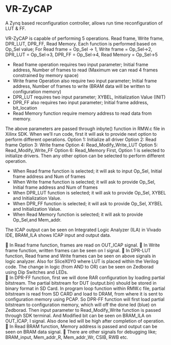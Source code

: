 # VR-ZyCAP
A Zynq based reconfiguration controller, allows run time reconfiguration of LUT &amp; FF.

VR-ZyCAP is capable of performing 5 operations. Read frame, Write frame, DPR_LUT, DPR_FF, Read Memory.
Each function is performed based on Op_Sel value; 
For Read frame = Op_Sel -> 1, Write frame = Op_Sel->2, DPR_LUT = Op_Sel->3, DPR_FF = Op_Sel->4, Read Memory = Op_Sel->5
-	Read frame operation requires two input parameter;  Initial frame address, Number of frames to read (Maximum we can read 4 frames constrained by memory space)
-	Write frame Operation also require two input parameter; Initial frame address, Number of frames to write (BRAM data will be written to configuration memory)
-	DPR_LUT requires two input parameter; XYBEL,  Initialization Value (INIT)
-	DPR_FF also requires two input parameter; Initial frame address, bit_location
-	Read Memory function require memory address to read data from memory.

The above parameters are passed through inbyte() function in RMW.c file in Xilinx SDK. 
When we’ll run code, first it will ask to provide next option to perform different operations.
Option 1: Initialize all driver
Option 2: Read frame
Option 3: Write frame
Option 4: Read_Modify_Write_LUT
Option 5: Read_Modify_Write_FF
Option 6: Read_Memory
First, Option 1 is selected to initialize drivers. Then any other option can be selected to perform different operation. 
-	When Read frame function is selected; it will ask to input Op_Sel, Initial frame address and Num of frames
-	When Write frame function is selected; it will ask to provide Op_Sel, Initial frame address and Num of frames
-	When DPR_LUT function is selected; it will ask to provide Op_Sel, XYBEL and Initialization Value.
-	When DPR_FF function is selected; it will ask to provide Op_Sel, XYBEL and Initialization Value.
-	When Read Memory function is selected; it will ask to provide Op_Sel,and Mem_addr.

The ICAP output can be seen on Integrated Logic Analyzer (ILA) in Vivado IDE, BRAM_ILA shows ICAP input and output data. 

	In Read frame function, frames are read on OUT_ICAP signal. 
	In Write frame function, written frames can be seen on I signal.
	In DPR-LUT function, Read frame and Write frames can be seen on above signals in logic analyzer. Also for SliceX0Y0 where LUT is placed within the Verilog code. The change in logic (from AND to OR) can be seen on Zedborad using Dip Switches and LEDs.   
	In DPR-FF function, first we will done RAR configuration by loading partial bitstream. The partial bitstream for DUT (output.bin) should be stored in binary format in SD Card. In program loop function within RMW.c file, partial bitstream is read from SD CARD and load to DRAM, from where it is sent to configuration memory using PCAP. So DPR-FF function will first load partial bitstream to configuration memory, which will off the done led (blue) on Zedborad. Then input parameter to Read_Modify_Write function is passed through SDK terminal. And Modified bit can be seen on BRAM_ILA on OUT_ICAP, I signal. Also done led will be high after completion of operation.
	In Read BRAM function, Memory address is passed and output can be seen on BRAM data signal. 
	There are other signals for debugging like; BRAM_input, Mem_addr_R, Mem_addr_Wr, CSIB, RWB etc.

